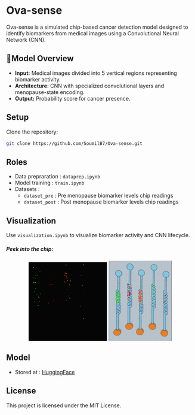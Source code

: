 # Ova-sense

Ova-sense is a simulated chip-based cancer detection model designed to identify biomarkers from medical images using a Convolutional Neural Network (CNN).

## 📌**Model Overview**
- **Input:** Medical images divided into 5 vertical regions representing biomarker activity.  
- **Architecture:** CNN with specialized convolutional layers and menopause-state encoding.  
- **Output:** Probability score for cancer presence.  

## **Setup**
Clone the repository:  
```bash
git clone https://github.com/SoumilB7/Ova-sense.git
```

## **Roles**
- Data prepraration : `dataprep.ipynb`
- Model training : `train.ipynb`
- Datasets : 
    - `dataset_pre` : Pre menopause biomarker levels chip readings
    - `dataset_post` : Post menopause biomarker levels chip readings

## **Visualization**
Use `visualization.ipynb` to visualize biomarker activity and CNN lifecycle.

##### **Peek into the chip**:
<p align="center">
  <img src="image.png" alt="Overview 1" width="210"/>
  <img src="chip.png" alt="Overview 2" width="170"/>
</p>

## Model
- Stored at : [HuggingFace](https://huggingface.co/SoumilB7/Ova-sense)

## **License**
This project is licensed under the MIT License.
